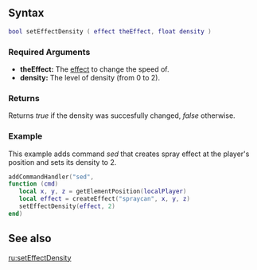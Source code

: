Syntax
------

``` lua
bool setEffectDensity ( effect theEffect, float density )
```

### Required Arguments

-   **theEffect:** The [effect](/effect.md "wikilink") to change the speed of.
-   **density:** The level of density (from 0 to 2).

### Returns

Returns *true* if the density was succesfully changed, *false* otherwise.

### Example

This example adds command *sed* that creates spray effect at the player's position and sets its density to 2.

``` Lua
addCommandHandler("sed", 
function (cmd)
   local x, y, z = getElementPosition(localPlayer)
   local effect = createEffect("spraycan", x, y, z)
   setEffectDensity(effect, 2)
end)
```

See also
--------

[ru:setEffectDensity](/ru:setEffectDensity.md "wikilink")
